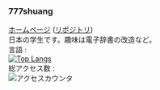 ### 777shuang
[ホームページ](https://777shuang.github.io) ([リポジトリ](https://github.com/777shuang/777shuang.github.io))<br>
日本の学生です。趣味は電子辞書の改造など。<br>
言語 :<br>
[![Top Langs](https://github-readme-stats.vercel.app/api/top-langs/?username=777shuang&layout=donut)](https://github.com/anuraghazra/github-readme-stats)<br>
総アクセス数 :<br>
![アクセスカウンタ](https://count.getloli.com/get/@777shuang)
